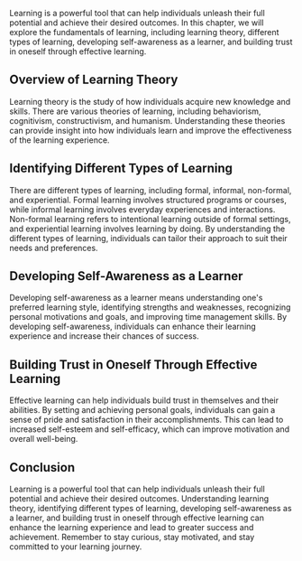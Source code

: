 
Learning is a powerful tool that can help individuals unleash their full potential and achieve their desired outcomes. In this chapter, we will explore the fundamentals of learning, including learning theory, different types of learning, developing self-awareness as a learner, and building trust in oneself through effective learning.

Overview of Learning Theory
---------------------------

Learning theory is the study of how individuals acquire new knowledge and skills. There are various theories of learning, including behaviorism, cognitivism, constructivism, and humanism. Understanding these theories can provide insight into how individuals learn and improve the effectiveness of the learning experience.

Identifying Different Types of Learning
---------------------------------------

There are different types of learning, including formal, informal, non-formal, and experiential. Formal learning involves structured programs or courses, while informal learning involves everyday experiences and interactions. Non-formal learning refers to intentional learning outside of formal settings, and experiential learning involves learning by doing. By understanding the different types of learning, individuals can tailor their approach to suit their needs and preferences.

Developing Self-Awareness as a Learner
--------------------------------------

Developing self-awareness as a learner means understanding one's preferred learning style, identifying strengths and weaknesses, recognizing personal motivations and goals, and improving time management skills. By developing self-awareness, individuals can enhance their learning experience and increase their chances of success.

Building Trust in Oneself Through Effective Learning
----------------------------------------------------

Effective learning can help individuals build trust in themselves and their abilities. By setting and achieving personal goals, individuals can gain a sense of pride and satisfaction in their accomplishments. This can lead to increased self-esteem and self-efficacy, which can improve motivation and overall well-being.

Conclusion
----------

Learning is a powerful tool that can help individuals unleash their full potential and achieve their desired outcomes. Understanding learning theory, identifying different types of learning, developing self-awareness as a learner, and building trust in oneself through effective learning can enhance the learning experience and lead to greater success and achievement. Remember to stay curious, stay motivated, and stay committed to your learning journey.
